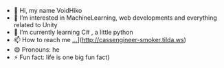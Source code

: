 - 👋 Hi, my name VoidHiko
- 👀 I’m interested in MachineLearning, web developments and everything related to Unity
- 🌱 I’m currently learning C# , a little python
- 📫 How to reach me  [...](https://cassengineer-smoker.tilda.ws)](http://cassengineer-smoker.tilda.ws)
- 😄 Pronouns: he
- ⚡ Fun fact: life is one big fun fact)

